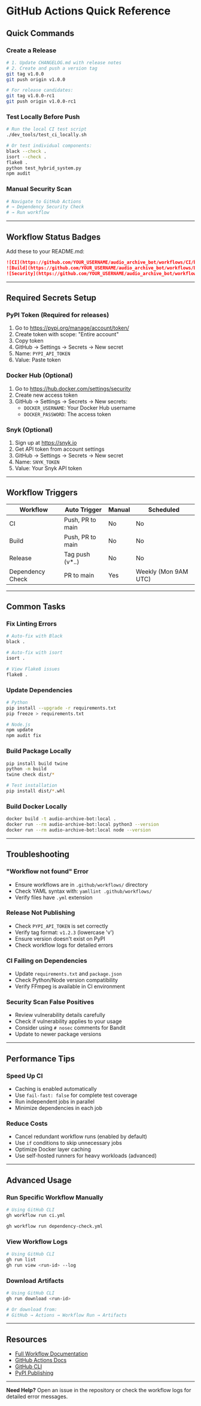 # GitHub Actions Quick Reference

## Quick Commands

### Create a Release
```bash
# 1. Update CHANGELOG.md with release notes
# 2. Create and push a version tag
git tag v1.0.0
git push origin v1.0.0

# For release candidates:
git tag v1.0.0-rc1
git push origin v1.0.0-rc1
```

### Test Locally Before Push
```bash
# Run the local CI test script
./dev_tools/test_ci_locally.sh

# Or test individual components:
black --check .
isort --check .
flake8 .
python test_hybrid_system.py
npm audit
```

### Manual Security Scan
```bash
# Navigate to GitHub Actions
# → Dependency Security Check
# → Run workflow
```

---

## Workflow Status Badges

Add these to your README.md:

```markdown
![CI](https://github.com/YOUR_USERNAME/audio_archive_bot/workflows/CI/badge.svg)
![Build](https://github.com/YOUR_USERNAME/audio_archive_bot/workflows/Build%20%26%20Package%20Validation/badge.svg)
![Security](https://github.com/YOUR_USERNAME/audio_archive_bot/workflows/Dependency%20Security%20Check/badge.svg)
```

---

## Required Secrets Setup

### PyPI Token (Required for releases)
1. Go to https://pypi.org/manage/account/token/
2. Create token with scope: "Entire account"
3. Copy token
4. GitHub → Settings → Secrets → New secret
5. Name: `PYPI_API_TOKEN`
6. Value: Paste token

### Docker Hub (Optional)
1. Go to https://hub.docker.com/settings/security
2. Create new access token
3. GitHub → Settings → Secrets → New secrets:
   - `DOCKER_USERNAME`: Your Docker Hub username
   - `DOCKER_PASSWORD`: The access token

### Snyk (Optional)
1. Sign up at https://snyk.io
2. Get API token from account settings
3. GitHub → Settings → Secrets → New secret
4. Name: `SNYK_TOKEN`
5. Value: Your Snyk API token

---

## Workflow Triggers

| Workflow | Auto Trigger | Manual | Scheduled |
|----------|-------------|---------|-----------|
| CI | Push, PR to main | No | No |
| Build | Push, PR to main | No | No |
| Release | Tag push (v*.*.*) | No | No |
| Dependency Check | PR to main | Yes | Weekly (Mon 9AM UTC) |

---

## Common Tasks

### Fix Linting Errors
```bash
# Auto-fix with Black
black .

# Auto-fix with isort
isort .

# View Flake8 issues
flake8 .
```

### Update Dependencies
```bash
# Python
pip install --upgrade -r requirements.txt
pip freeze > requirements.txt

# Node.js
npm update
npm audit fix
```

### Build Package Locally
```bash
pip install build twine
python -m build
twine check dist/*

# Test installation
pip install dist/*.whl
```

### Build Docker Locally
```bash
docker build -t audio-archive-bot:local .
docker run --rm audio-archive-bot:local python3 --version
docker run --rm audio-archive-bot:local node --version
```

---

## Troubleshooting

### "Workflow not found" Error
- Ensure workflows are in `.github/workflows/` directory
- Check YAML syntax with: `yamllint .github/workflows/`
- Verify files have `.yml` extension

### Release Not Publishing
- Check `PYPI_API_TOKEN` is set correctly
- Verify tag format: `v1.2.3` (lowercase 'v')
- Ensure version doesn't exist on PyPI
- Check workflow logs for detailed errors

### CI Failing on Dependencies
- Update `requirements.txt` and `package.json`
- Check Python/Node version compatibility
- Verify FFmpeg is available in CI environment

### Security Scan False Positives
- Review vulnerability details carefully
- Check if vulnerability applies to your usage
- Consider using `# nosec` comments for Bandit
- Update to newer package versions

---

## Performance Tips

### Speed Up CI
- Caching is enabled automatically
- Use `fail-fast: false` for complete test coverage
- Run independent jobs in parallel
- Minimize dependencies in each job

### Reduce Costs
- Cancel redundant workflow runs (enabled by default)
- Use `if` conditions to skip unnecessary jobs
- Optimize Docker layer caching
- Use self-hosted runners for heavy workloads (advanced)

---

## Advanced Usage

### Run Specific Workflow Manually
```bash
# Using GitHub CLI
gh workflow run ci.yml

gh workflow run dependency-check.yml
```

### View Workflow Logs
```bash
# Using GitHub CLI
gh run list
gh run view <run-id> --log
```

### Download Artifacts
```bash
# Using GitHub CLI
gh run download <run-id>

# Or download from:
# GitHub → Actions → Workflow Run → Artifacts
```

---

## Resources

- [Full Workflow Documentation](.github/workflows/README.md)
- [GitHub Actions Docs](https://docs.github.com/en/actions)
- [GitHub CLI](https://cli.github.com/)
- [PyPI Publishing](https://packaging.python.org/)

---

**Need Help?** Open an issue in the repository or check the workflow logs for detailed error messages.
